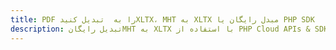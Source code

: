 ---title: PDF را به  تبدیل کنیدXLTX، MHT به XLTX مبدل رایگان یا PHP SDKdescription: تبدیل رایگانMHT به XLTX با استفاده از PHP Cloud APIs & SDK همچنین اسناد PDF را در Cloud ایجاد، ویرایش و رندر کنید.---
